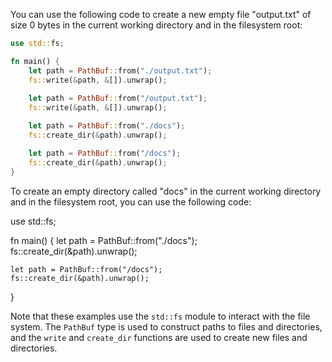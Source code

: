 You can use the following code to create a new empty file "output.txt" of size 0 bytes in the current working directory and in the filesystem root:
```rust
use std::fs;

fn main() {
    let path = PathBuf::from("./output.txt");
    fs::write(&path, &[]).unwrap();
    
    let path = PathBuf::from("/output.txt");
    fs::write(&path, &[]).unwrap();

    let path = PathBuf::from("./docs");
    fs::create_dir(&path).unwrap();

    let path = PathBuf::from("/docs");
    fs::create_dir(&path).unwrap();
}
```
To create an empty directory called "docs" in the current working directory and in the filesystem root, you can use the following code:

use std::fs;

fn main() {
    let path = PathBuf::from("./docs");
    fs::create_dir(&path).unwrap();
    
    let path = PathBuf::from("/docs");
    fs::create_dir(&path).unwrap();
}

Note that these examples use the `std::fs` module to interact with the file system. The `PathBuf` type is used to construct paths to files and directories, and the `write` and `create_dir` functions are used to create new files and directories.

